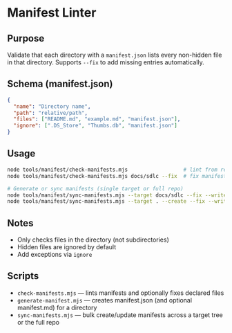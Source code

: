 # Manifest Linter

## Purpose

Validate that each directory with a `manifest.json` lists every non-hidden file in that directory.
Supports `--fix` to add missing entries automatically.

## Schema (manifest.json)

```json
{
  "name": "Directory name",
  "path": "relative/path",
  "files": ["README.md", "example.md", "manifest.json"],
  "ignore": [".DS_Store", "Thumbs.db", "manifest.json"]
}
```

## Usage

```bash
node tools/manifest/check-manifests.mjs                  # lint from repo root
node tools/manifest/check-manifests.mjs docs/sdlc --fix  # fix manifests under docs/sdlc

# Generate or sync manifests (single target or full repo)
node tools/manifest/sync-manifests.mjs --target docs/sdlc --fix --write-md
node tools/manifest/sync-manifests.mjs --target . --create --fix --write-md
```

## Notes

- Only checks files in the directory (not subdirectories)
- Hidden files are ignored by default
- Add exceptions via `ignore`


## Scripts

- `check-manifests.mjs` — lints manifests and optionally fixes declared files
- `generate-manifest.mjs` — creates manifest.json (and optional manifest.md) for a directory
- `sync-manifests.mjs` — bulk create/update manifests across a target tree or the full repo
